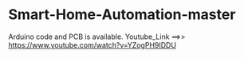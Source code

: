 # Smart-Home-Automation-master
Arduino code and PCB is available. Youtube_Link ==>> https://www.youtube.com/watch?v=YZogPH9IDDU

